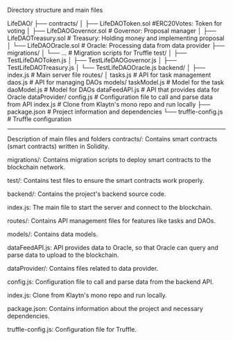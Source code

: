 Directory structure and main files

LifeDAO/
├── contracts/
│ ├── LifeDAOToken.sol #ERC20Votes: Token for voting
│ ├── LifeDAOGovernor.sol # Governor: Proposal manager
│ ├── LifeDAOTreasury.sol # Treasury: Holding money and implementing proposal
│ └── LifeDAOOracle.sol # Oracle: Processing data from data provider
├── migrations/
│ └── ... # Migration scripts for Truffle
test/
│ ├── TestLifeDAOToken.js
│ ├── TestLifeDAOGovernor.js
│ ├── TestLifeDAOTreasury.js
│ └── TestLifeDAOOracle.js
backend/
│ ├── index.js # Main server file
routes/
│ tasks.js # API for task management
daos.js # API for managing DAOs
models/
taskModel.js # Model for the task
daoModel.js # Model for DAOs
dataFeedAPI.js # API that provides data for Oracle
dataProvider/
config.js # Configuration file to call and parse data from API
index.js # Clone from Klaytn's mono repo and run locally
├── package.json # Project information and dependencies
└── truffle-config.js # Truffle configuration

-------------------------------------
Description of main files and folders
contracts/: Contains smart contracts (smart contracts) written in Solidity.

migrations/: Contains migration scripts to deploy smart contracts to the blockchain network.

test/: Contains test files to ensure the smart contracts work properly.

backend/: Contains the project's backend source code.

index.js: The main file to start the server and connect to the blockchain.

routes/: Contains API management files for features like tasks and DAOs.

models/: Contains data models.

dataFeedAPI.js: API provides data to Oracle, so that Oracle can query and parse data to upload to the blockchain.

dataProvider/: Contains files related to data provider.

config.js: Configuration file to call and parse data from the backend API.

index.js: Clone from Klaytn's mono repo and run locally.

package.json: Contains information about the project and necessary dependencies.

truffle-config.js: Configuration file for Truffle.